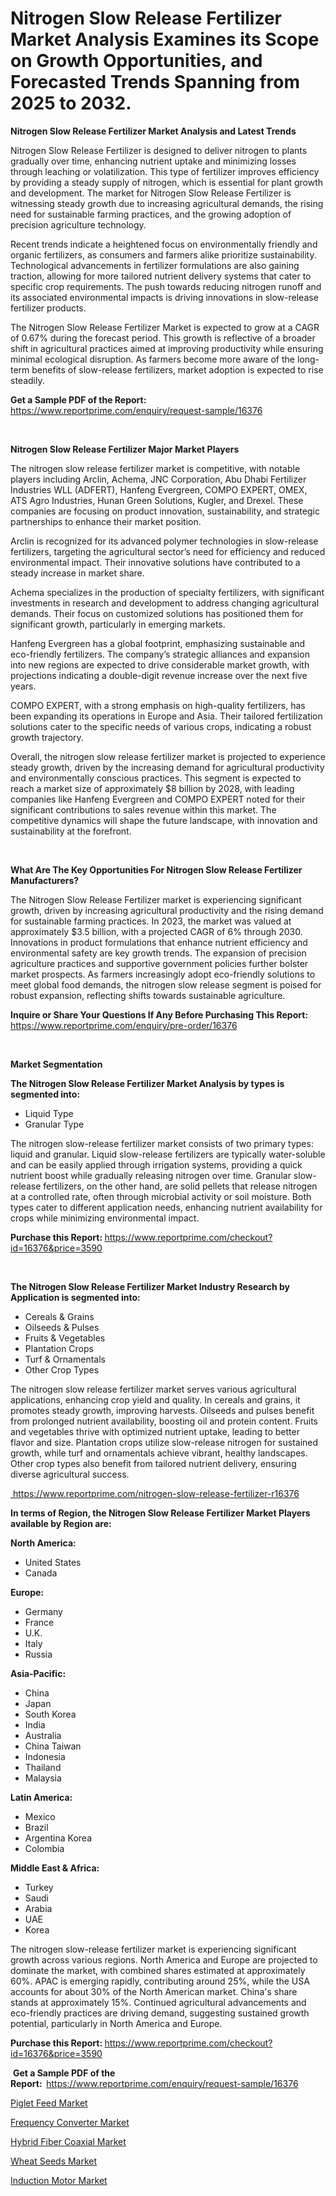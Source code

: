<p><h1>Nitrogen Slow Release Fertilizer Market Analysis Examines its Scope on Growth Opportunities, and Forecasted Trends Spanning from 2025 to 2032.</h1></p><p><strong>Nitrogen Slow Release Fertilizer Market Analysis and Latest Trends</strong></p>
<p><p>Nitrogen Slow Release Fertilizer is designed to deliver nitrogen to plants gradually over time, enhancing nutrient uptake and minimizing losses through leaching or volatilization. This type of fertilizer improves efficiency by providing a steady supply of nitrogen, which is essential for plant growth and development. The market for Nitrogen Slow Release Fertilizer is witnessing steady growth due to increasing agricultural demands, the rising need for sustainable farming practices, and the growing adoption of precision agriculture technology.</p><p>Recent trends indicate a heightened focus on environmentally friendly and organic fertilizers, as consumers and farmers alike prioritize sustainability. Technological advancements in fertilizer formulations are also gaining traction, allowing for more tailored nutrient delivery systems that cater to specific crop requirements. The push towards reducing nitrogen runoff and its associated environmental impacts is driving innovations in slow-release fertilizer products.</p><p>The Nitrogen Slow Release Fertilizer Market is expected to grow at a CAGR of 0.67% during the forecast period. This growth is reflective of a broader shift in agricultural practices aimed at improving productivity while ensuring minimal ecological disruption. As farmers become more aware of the long-term benefits of slow-release fertilizers, market adoption is expected to rise steadily.</p></p>
<p><strong>Get a Sample PDF of the Report:&nbsp;</strong> <a href="https://www.reportprime.com/enquiry/request-sample/16376?utm_campaign=2446&utm_medium=2&utm_source=Github&utm_content=ia&utm_term=17032025&utm_id=nitrogen-slow-release-fertilizer">https://www.reportprime.com/enquiry/request-sample/16376</a></p>
<p>&nbsp;</p>
<p><strong>Nitrogen Slow Release Fertilizer Major Market Players</strong></p>
<p><p>The nitrogen slow release fertilizer market is competitive, with notable players including Arclin, Achema, JNC Corporation, Abu Dhabi Fertilizer Industries WLL (ADFERT), Hanfeng Evergreen, COMPO EXPERT, OMEX, ATS Agro Industries, Hunan Green Solutions, Kugler, and Drexel. These companies are focusing on product innovation, sustainability, and strategic partnerships to enhance their market position.</p><p>Arclin is recognized for its advanced polymer technologies in slow-release fertilizers, targeting the agricultural sector’s need for efficiency and reduced environmental impact. Their innovative solutions have contributed to a steady increase in market share.</p><p>Achema specializes in the production of specialty fertilizers, with significant investments in research and development to address changing agricultural demands. Their focus on customized solutions has positioned them for significant growth, particularly in emerging markets.</p><p>Hanfeng Evergreen has a global footprint, emphasizing sustainable and eco-friendly fertilizers. The company’s strategic alliances and expansion into new regions are expected to drive considerable market growth, with projections indicating a double-digit revenue increase over the next five years.</p><p>COMPO EXPERT, with a strong emphasis on high-quality fertilizers, has been expanding its operations in Europe and Asia. Their tailored fertilization solutions cater to the specific needs of various crops, indicating a robust growth trajectory.</p><p>Overall, the nitrogen slow release fertilizer market is projected to experience steady growth, driven by the increasing demand for agricultural productivity and environmentally conscious practices. This segment is expected to reach a market size of approximately $8 billion by 2028, with leading companies like Hanfeng Evergreen and COMPO EXPERT noted for their significant contributions to sales revenue within this market. The competitive dynamics will shape the future landscape, with innovation and sustainability at the forefront.</p></p>
<p>&nbsp;</p>
<p><strong>What Are The Key Opportunities For Nitrogen Slow Release Fertilizer Manufacturers?</strong></p>
<p><p>The Nitrogen Slow Release Fertilizer market is experiencing significant growth, driven by increasing agricultural productivity and the rising demand for sustainable farming practices. In 2023, the market was valued at approximately $3.5 billion, with a projected CAGR of 6% through 2030. Innovations in product formulations that enhance nutrient efficiency and environmental safety are key growth trends. The expansion of precision agriculture practices and supportive government policies further bolster market prospects. As farmers increasingly adopt eco-friendly solutions to meet global food demands, the nitrogen slow release segment is poised for robust expansion, reflecting shifts towards sustainable agriculture.</p></p>
<p><strong>Inquire or Share Your Questions If Any Before Purchasing This Report:</strong> <a href="https://www.reportprime.com/enquiry/pre-order/16376?utm_campaign=2446&utm_medium=2&utm_source=Github&utm_content=ia&utm_term=17032025&utm_id=nitrogen-slow-release-fertilizer">https://www.reportprime.com/enquiry/pre-order/16376</a></p>
<p>&nbsp;</p>
<p><strong>Market Segmentation</strong></p>
<p><strong>The Nitrogen Slow Release Fertilizer Market Analysis by types is segmented into:</strong></p>
<p><ul><li>Liquid Type</li><li>Granular Type</li></ul></p>
<p><p>The nitrogen slow-release fertilizer market consists of two primary types: liquid and granular. Liquid slow-release fertilizers are typically water-soluble and can be easily applied through irrigation systems, providing a quick nutrient boost while gradually releasing nitrogen over time. Granular slow-release fertilizers, on the other hand, are solid pellets that release nitrogen at a controlled rate, often through microbial activity or soil moisture. Both types cater to different application needs, enhancing nutrient availability for crops while minimizing environmental impact.</p></p>
<p><strong>Purchase this Report:&nbsp;</strong><a href="https://www.reportprime.com/checkout?id=16376&price=3590&utm_campaign=2446&utm_medium=2&utm_source=Github&utm_content=ia&utm_term=17032025&utm_id=nitrogen-slow-release-fertilizer">https://www.reportprime.com/checkout?id=16376&price=3590</a></p>
<p>&nbsp;</p>
<p><strong>The Nitrogen Slow Release Fertilizer Market Industry Research by Application is segmented into:</strong></p>
<p><ul><li>Cereals & Grains</li><li>Oilseeds & Pulses</li><li>Fruits & Vegetables</li><li>Plantation Crops</li><li>Turf & Ornamentals</li><li>Other Crop Types</li></ul></p>
<p><p>The nitrogen slow release fertilizer market serves various agricultural applications, enhancing crop yield and quality. In cereals and grains, it promotes steady growth, improving harvests. Oilseeds and pulses benefit from prolonged nutrient availability, boosting oil and protein content. Fruits and vegetables thrive with optimized nutrient uptake, leading to better flavor and size. Plantation crops utilize slow-release nitrogen for sustained growth, while turf and ornamentals achieve vibrant, healthy landscapes. Other crop types also benefit from tailored nutrient delivery, ensuring diverse agricultural success.</p></p>
<p><a href="https://www.reportprime.com/nitrogen-slow-release-fertilizer-r16376?utm_campaign=2446&utm_medium=2&utm_source=Github&utm_content=ia&utm_term=17032025&utm_id=nitrogen-slow-release-fertilizer">&nbsp;https://www.reportprime.com/nitrogen-slow-release-fertilizer-r16376</a></p>
<p><strong>In terms of Region, the Nitrogen Slow Release Fertilizer Market Players available by Region are:</strong></p>
<p>
    <p> <strong> North America: </strong>
        <ul>
            <li>United States</li>
            <li>Canada</li>
        </ul>
        </p> 
    <p> <strong> Europe: </strong>
        <ul>
            <li>Germany</li>
            <li>France</li>
            <li>U.K.</li>
            <li>Italy</li>
            <li>Russia</li>
        </ul>
        </p> 
    <p> <strong> Asia-Pacific: </strong>
        <ul>
            <li>China</li>
            <li>Japan</li>
            <li>South Korea</li>
            <li>India</li>
            <li>Australia</li>
            <li>China Taiwan</li>
            <li>Indonesia</li>
            <li>Thailand</li>
            <li>Malaysia</li>
        </ul>
        </p> 
    <p> <strong> Latin America: </strong>
        <ul>
            <li>Mexico</li>
            <li>Brazil</li>
            <li>Argentina Korea</li>
            <li>Colombia</li>
        </ul>
        </p> 
    <p> <strong> Middle East & Africa: </strong>
        <ul>
            <li>Turkey</li>
            <li>Saudi</li>
            <li>Arabia</li>
            <li>UAE</li>
            <li>Korea</li>
        </ul>
    </p>
    </p>
<p><p>The nitrogen slow-release fertilizer market is experiencing significant growth across various regions. North America and Europe are projected to dominate the market, with combined shares estimated at approximately 60%. APAC is emerging rapidly, contributing around 25%, while the USA accounts for about 30% of the North American market. China's share stands at approximately 15%. Continued agricultural advancements and eco-friendly practices are driving demand, suggesting sustained growth potential, particularly in North America and Europe.</p></p>
<p><strong>Purchase this Report: </strong><a href="https://www.reportprime.com/checkout?id=16376&price=3590&utm_campaign=2446&utm_medium=2&utm_source=Github&utm_content=ia&utm_term=17032025&utm_id=nitrogen-slow-release-fertilizer">https://www.reportprime.com/checkout?id=16376&price=3590</a></p>
<p>&nbsp;<strong>Get a Sample PDF of the Report:&nbsp;&nbsp;</strong><a href="https://www.reportprime.com/enquiry/request-sample/16376?utm_campaign=2446&utm_medium=2&utm_source=Github&utm_content=ia&utm_term=17032025&utm_id=nitrogen-slow-release-fertilizer">https://www.reportprime.com/enquiry/request-sample/16376</a></p>
<p><strong></strong></p>
<p><p><a href="https://github.com/moroesarta/Market-Research-Report-List-1/blob/main/piglet-feed-market.md?utm_campaign=2446&utm_medium=2&utm_source=Github&utm_content=ia&utm_term=17032025&utm_id=nitrogen-slow-release-fertilizer">Piglet Feed Market</a></p><p><a href="https://www.linkedin.com/pulse/projected-growth-frequency-converter-market-key-forces-staggering-e4uqc?utm_campaign=2446&utm_medium=2&utm_source=Github&utm_content=ia&utm_term=17032025&utm_id=nitrogen-slow-release-fertilizer">Frequency Converter Market</a></p><p><a href="https://www.linkedin.com/pulse/focus-hybrid-fiber-coaxial-market-trends-metrics-sales-osaxc?utm_campaign=2446&utm_medium=2&utm_source=Github&utm_content=ia&utm_term=17032025&utm_id=nitrogen-slow-release-fertilizer">Hybrid Fiber Coaxial Market</a></p><p><a href="https://github.com/sadaandilou/Market-Research-Report-List-1/blob/main/wheat-seeds-market.md?utm_campaign=2446&utm_medium=2&utm_source=Github&utm_content=ia&utm_term=17032025&utm_id=nitrogen-slow-release-fertilizer">Wheat Seeds Market</a></p><p><a href="https://www.linkedin.com/pulse/induction-motor-market-size-growth-expected-reach-cagr-124-nliac?utm_campaign=2446&utm_medium=2&utm_source=Github&utm_content=ia&utm_term=17032025&utm_id=nitrogen-slow-release-fertilizer">Induction Motor Market</a></p></p>